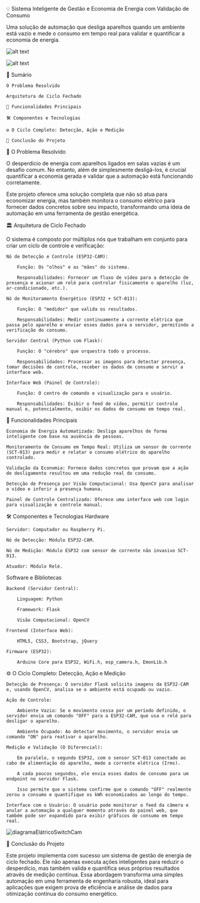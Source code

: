 💡 Sistema Inteligente de Gestão e Economia de Energia com Validação de Consumo

Uma solução de automação que desliga aparelhos quando um ambiente está vazio e mede o consumo em tempo real para validar e quantificar a economia de energia.

![alt text](https://img.shields.io/badge/propósito-gestão%20energética-lightgreen)


![alt text](https://img.shields.io/badge/tecnologia-Python%20%7C%20Flask%20%7C%20ESP32-blue)


📖 Sumário

    O Problema Resolvido

    Arquitetura de Ciclo Fechado

    🚀 Funcionalidades Principais

    🛠️ Componentes e Tecnologias

    ⚙️ O Ciclo Completo: Detecção, Ação e Medição

    🎯 Conclusão do Projeto
    

🎯 O Problema Resolvido

O desperdício de energia com aparelhos ligados em salas vazias é um desafio comum. No entanto, além de simplesmente desligá-los, é crucial quantificar a economia gerada e validar que a automação está funcionando corretamente.

Este projeto oferece uma solução completa que não só atua para economizar energia, mas também monitora o consumo elétrico para fornecer dados concretos sobre seu impacto, transformando uma ideia de automação em uma ferramenta de gestão energética.

🏛️ Arquitetura de Ciclo Fechado

O sistema é composto por múltiplos nós que trabalham em conjunto para criar um ciclo de controle e verificação:

    Nó de Detecção e Controle (ESP32-CAM):

        Função: Os "olhos" e as "mãos" do sistema.

        Responsabilidades: Fornecer um fluxo de vídeo para a detecção de presença e acionar um relé para controlar fisicamente o aparelho (luz, ar-condicionado, etc.).

    Nó de Monitoramento Energético (ESP32 + SCT-013):

        Função: O "medidor" que valida os resultados.

        Responsabilidades: Medir continuamente a corrente elétrica que passa pelo aparelho e enviar esses dados para o servidor, permitindo a verificação do consumo.

    Servidor Central (Python com Flask):

        Função: O "cérebro" que orquestra todo o processo.

        Responsabilidades: Processar as imagens para detectar presença, tomar decisões de controle, receber os dados de consumo e servir a interface web.

    Interface Web (Painel de Controle):

        Função: O centro de comando e visualização para o usuário.

        Responsabilidades: Exibir o feed de vídeo, permitir controle manual e, potencialmente, exibir os dados de consumo em tempo real.



🚀 Funcionalidades Principais

    Economia de Energia Automatizada: Desliga aparelhos de forma inteligente com base na ausência de pessoas.

    Monitoramento de Consumo em Tempo Real: Utiliza um sensor de corrente (SCT-013) para medir e relatar o consumo elétrico do aparelho controlado.

    Validação da Economia: Fornece dados concretos que provam que a ação de desligamento resultou em uma redução real do consumo.

    Detecção de Presença por Visão Computacional: Usa OpenCV para analisar o vídeo e inferir a presença humana.

    Painel de Controle Centralizado: Oferece uma interface web com login para visualização e controle manual.


🛠️ Componentes e Tecnologias
Hardware

    Servidor: Computador ou Raspberry Pi.

    Nó de Detecção: Módulo ESP32-CAM.

    Nó de Medição: Módulo ESP32 com sensor de corrente não invasivo SCT-013.

    Atuador: Módulo Relé.

Software e Bibliotecas

    Backend (Servidor Central):

        Linguagem: Python

        Framework: Flask

        Visão Computacional: OpenCV

    Frontend (Interface Web):

        HTML5, CSS3, Bootstrap, jQuery

    Firmware (ESP32):

        Arduino Core para ESP32, WiFi.h, esp_camera.h, EmonLib.h


⚙️ O Ciclo Completo: Detecção, Ação e Medição

    Detecção de Presença: O servidor Flask solicita imagens da ESP32-CAM e, usando OpenCV, analisa se o ambiente está ocupado ou vazio.

    Ação de Controle:

        Ambiente Vazio: Se o movimento cessa por um período definido, o servidor envia um comando "OFF" para a ESP32-CAM, que usa o relé para desligar o aparelho.

        Ambiente Ocupado: Ao detectar movimento, o servidor envia um comando "ON" para reativar o aparelho.

    Medição e Validação (O Diferencial):

        Em paralelo, o segundo ESP32, com o sensor SCT-013 conectado ao cabo de alimentação do aparelho, mede a corrente elétrica (Irms).

        A cada poucos segundos, ele envia esses dados de consumo para um endpoint no servidor Flask.

        Isso permite que o sistema confirme que o comando "OFF" realmente zerou o consumo e quantifique os kWh economizados ao longo do tempo.

    Interface com o Usuário: O usuário pode monitorar o feed da câmera e anular a automação a qualquer momento através do painel web, que também pode ser expandido para exibir gráficos de consumo em tempo real.

![diagramaElátricoSwitchCam](https://github.com/user-attachments/assets/94aa683e-a6fd-4b38-8673-03bd22f60609)
    

🎯 Conclusão do Projeto

Este projeto implementa com sucesso um sistema de gestão de energia de ciclo fechado. Ele não apenas executa ações inteligentes para reduzir o desperdício, mas também valida e quantifica seus próprios resultados através de medição contínua. Essa abordagem transforma uma simples automação em uma ferramenta de engenharia robusta, ideal para aplicações que exigem prova de eficiência e análise de dados para otimização contínua do consumo energético.

